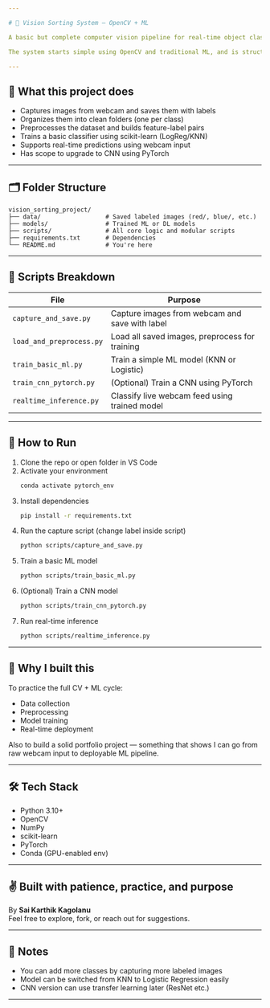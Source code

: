 ```yaml
---

# 🧠 Vision Sorting System – OpenCV + ML

A basic but complete computer vision pipeline for real-time object classification using webcam images. Built to practice real-world image handling, data collection, model training, and inference — all from scratch.

The system starts simple using OpenCV and traditional ML, and is structured to scale up to PyTorch-based deep learning later.

---
```


## 🔧 What this project does

- Captures images from webcam and saves them with labels  
- Organizes them into clean folders (one per class)  
- Preprocesses the dataset and builds feature-label pairs  
- Trains a basic classifier using scikit-learn (LogReg/KNN)  
- Supports real-time predictions using webcam input  
- Has scope to upgrade to CNN using PyTorch  

---

## 🗂️ Folder Structure

```
vision_sorting_project/
├── data/                  # Saved labeled images (red/, blue/, etc.)
├── models/                # Trained ML or DL models
├── scripts/               # All core logic and modular scripts
├── requirements.txt       # Dependencies
└── README.md              # You're here
```

---

## 📁 Scripts Breakdown

| File                      | Purpose                                      |
|---------------------------|----------------------------------------------|
| `capture_and_save.py`     | Capture images from webcam and save with label |
| `load_and_preprocess.py`  | Load all saved images, preprocess for training |
| `train_basic_ml.py`       | Train a simple ML model (KNN or Logistic)      |
| `train_cnn_pytorch.py`    | (Optional) Train a CNN using PyTorch          |
| `realtime_inference.py`   | Classify live webcam feed using trained model |

---

## 🚀 How to Run

1. Clone the repo or open folder in VS Code  
2. Activate your environment  
   ```bash
   conda activate pytorch_env
   ```
3. Install dependencies  
   ```bash
   pip install -r requirements.txt
   ```
4. Run the capture script (change label inside script)  
   ```bash
   python scripts/capture_and_save.py
   ```
5. Train a basic ML model  
   ```bash
   python scripts/train_basic_ml.py
   ```
6. (Optional) Train a CNN model  
   ```bash
   python scripts/train_cnn_pytorch.py
   ```
7. Run real-time inference  
   ```bash
   python scripts/realtime_inference.py
   ```

---

## 🧠 Why I built this

To practice the full CV + ML cycle:
- Data collection  
- Preprocessing  
- Model training  
- Real-time deployment  

Also to build a solid portfolio project — something that shows I can go from raw webcam input to deployable ML pipeline.

---

## 🛠️ Tech Stack

- Python 3.10+  
- OpenCV  
- NumPy  
- scikit-learn  
- PyTorch  
- Conda (GPU-enabled env)

---

## ✌️ Built with patience, practice, and purpose

By **Sai Karthik Kagolanu**  
Feel free to explore, fork, or reach out for suggestions.

---

## 📝 Notes

- You can add more classes by capturing more labeled images  
- Model can be switched from KNN to Logistic Regression easily  
- CNN version can use transfer learning later (ResNet etc.)

---